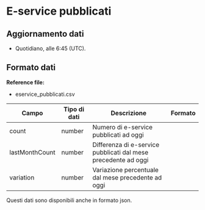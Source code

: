 
# E-service pubblicati

## Aggiornamento dati

- Quotidiano, alle 6:45 (UTC).

## Formato dati

**Reference file:**

- eservice_pubblicati.csv<br>

| Campo          | Tipo di dati | Descrizione                                                    | Formato |
| -------------- | ------------ | -------------------------------------------------------------- | ------- |
| count          | number       | Numero di e-service pubblicati ad oggi                         |         |
| lastMonthCount | number       | Differenza di e-service pubblicati dal mese precedente ad oggi |         |
| variation      | number       | Variazione percentuale dal mese precedente ad oggi             |         |

Questi dati sono disponibili anche in formato json.
